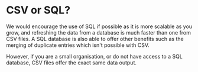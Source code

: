 # CSV or SQL?

We would encourage the use of SQL if possible as it is more scalable as you grow, and refreshing the data from a database is much faster than one from CSV files. A SQL database is also able to offer other benefits such as the merging of duplicate entries which isn't possible with CSV. 

However, if you are a small organisation, or do not have access to a SQL database, CSV files offer the exact same data output. 